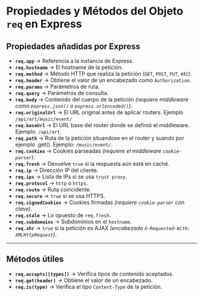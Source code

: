 # Propiedades y Métodos del Objeto `req` en Express
## Propiedades añadidas por Express
- **`req.app`** → Referencia a la instancia de Express.
- **`req.hostname`** → El hostname de la petición.
- **`req.method`** → Método HTTP que realiza la petición (`GET`, `POST`, `PUT`, etc).
- **`req.header`** → Obtiene el valor de un encabezado como `Authorization`.
- **`req.params`** → Parámetros de ruta.
- **`req.query`** → Parámetros de consulta.
- **`req.body`** → Contenido del cuerpo de la petición *(requiere middleware como `express.json()` o `express.urlencoded()`)*.
- **`req.originalUrl`** → El URL original antes de aplicar routers. Ejemplo `/api/art/music/event/`
- **`req.baseUrl`** → El URL base del router donde se definió el middleware. Ejemplo: `/api/art`.
- **`req.path`** → Ruta de la petición situandose en el router y suando por ejemplo .get(). Ejemplo: `/music/event/`.
- **`req.cookies`** → Cookies parseadas *(requiere el middleware `cookie-parser`)*.
- **`req.fresh`** → Devuelve `true` si la respuesta aún está en caché.
- **`req.ip`** → Dirección IP del cliente.
- **`req.ips`** → Lista de IPs si se usa `trust proxy`.
- **`req.protocol`** → `http` o `https`.
- **`req.route`** → Ruta coincidente.
- **`req.secure`** → `true` si se usa HTTPS.
- **`req.signedCookies`** → Cookies firmadas *(requiere `cookie-parser` con clave)*.
- **`req.stale`** → Lo opuesto de `req.fresh`.
- **`req.subdomains`** → Subdominios en el `hostname`.
- **`req.xhr`** → `true` si la petición es AJAX *(encabezado `X-Requested-With: XMLHttpRequest`)*.
---
## Métodos útiles
- **`req.accepts([types])`** → Verifica tipos de contenido aceptados.
- **`req.get(header)`** → Obtiene el valor de un encabezado.
- **`req.is(type)`** → Verifica el tipo `Content-Type` de la petición.